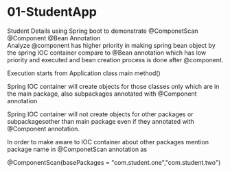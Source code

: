 # 01-StudentApp
Student Details using Spring boot to demonstrate @ComponetScan @Component @Bean Annotation  
Analyze @component has higher priority in making spring bean object by the spring IOC container
compare to @Bean annotation which has low priority and executed and bean creation process is done after @component.

Execution starts from Application class main method()

Spring IOC container will create objects for those classes only which are in the main package, also subpackages annotated with @Component annotation 

Spring IOC container will not create objects for other packages or subpackagesother than main package even if they annotated with @Component annotation.

In order to make aware to IOC container about other packages mention package name in @ComponetScan annotation as

@ComponentScan(basePackages = "com.student.one","com.student.two")
